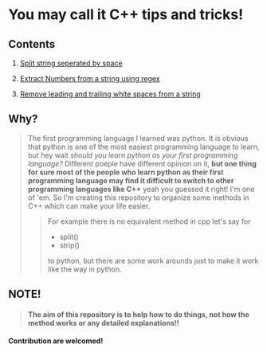 # You may call it **C++ tips and tricks!**

## Contents

1. [Split string seperated by space](https://github.com/santhoshunt/life-made-easy-with-cpp/tree/main/split_string_separated_with_white_spaces)

2. [Extract Numbers from a string using regex](https://github.com/santhoshunt/life-made-easy-with-cpp/tree/main/regex/extract_numbers_from_string)

3. [Remove leading and trailing white spaces from a string](https://github.com/santhoshunt/life-made-easy-with-cpp/tree/main/remove_space)

## Why?

> The first programming language I learned was python. It is obvious that python is one of the most easiest programming language to learn, but hey wait _should you learn python as your first programming language?_
> Different poeple have different opinion on it, **but one thing for sure most of the people who learn python as their first programming language may find it difficult to switch to other programming languages like C++** yeah you guessed it right! I'm one of 'em.
> So I'm creating this repository to organize some methods in C++ which can make your life easier.
>
> > For example there is no equivalent method in cpp let's say for
> >
> > - split()
> > - strip()
> >
> > to python, but there are some work arounds just to make it work like the way in python.

## NOTE!

> #### The aim of this repository is to help how to do things, not how the method works or any detailed explanations!!

#### Contribution are welcomed!
